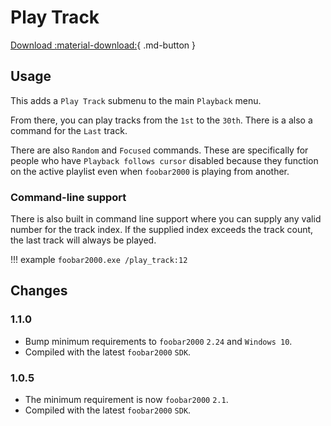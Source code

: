 # Play Track
[Download :material-download:](https://github.com/marc2k3/marc2k3/releases){ .md-button }

## Usage
This adds a `Play Track` submenu to the main `Playback` menu.

From there, you can play tracks from the `1st` to the `30th`. There is a also
a command for the `Last` track.

There are also `Random` and `Focused` commands. These are specifically for
people who have `Playback follows cursor` disabled because they function on the
active playlist even when `foobar2000` is playing from another.

### Command-line support
There is also built in command line support where you can supply any valid number for
the track index. If the supplied index exceeds the track count, the last track will always be played.

!!! example
	```
	foobar2000.exe /play_track:12
	```

## Changes

### 1.1.0
- Bump minimum requirements to `foobar2000` `2.24` and `Windows 10`.
- Compiled with the latest `foobar2000` `SDK`.

### 1.0.5
- The minimum requirement is now `foobar2000` `2.1`.
- Compiled with the latest `foobar2000` `SDK`.
